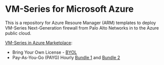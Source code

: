 # VM-Series for Microsoft Azure

This is a repository for Azure Resoure Manager (ARM) templates to deploy VM-Series Next-Generation firewall from Palo Alto Networks in to the Azure public cloud.

[VM-Series in Azure Marketplace](https://azuremarketplace.microsoft.com/en-us/marketplace/apps/paloaltonetworks.vmseries-ngfw?tab=Overview):

- Bring Your Own License - [BYOL](https://azure.microsoft.com/en-us/marketplace/partners/paloaltonetworks/vmseries-ngfwbyol/)
- Pay-As-You-Go (PAYG) Hourly [Bundle 1](https://azure.microsoft.com/en-us/marketplace/partners/paloaltonetworks/vmseries-ngfwbundle1/) and [Bundle 2](https://azure.microsoft.com/en-us/marketplace/partners/paloaltonetworks/vmseries-ngfwbundle2/)
